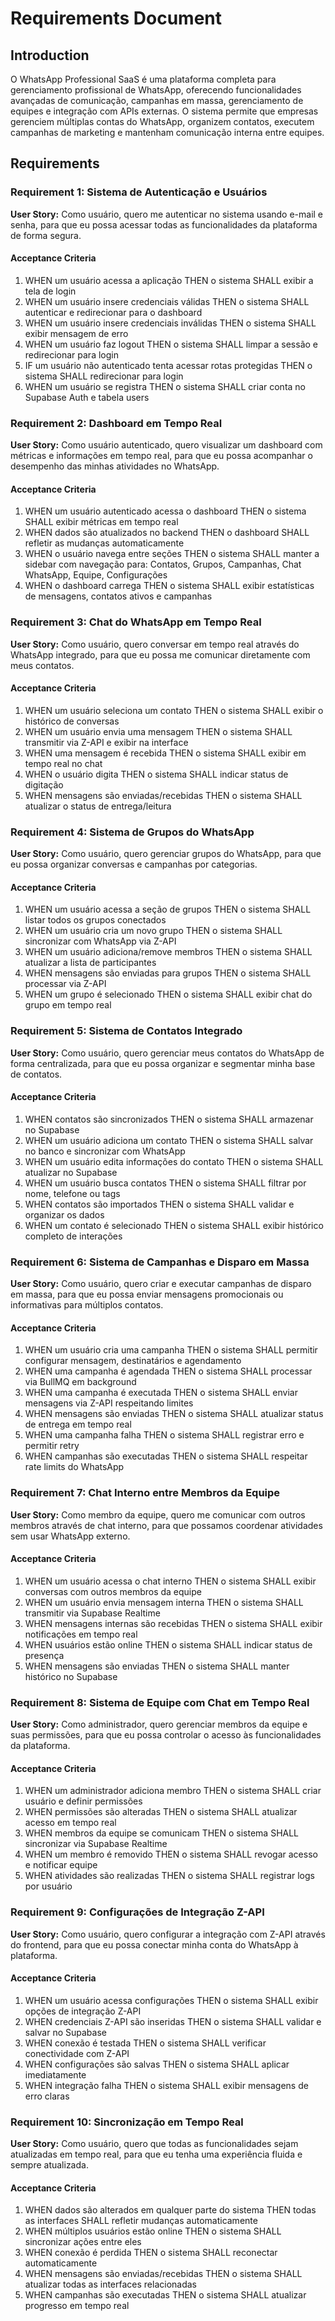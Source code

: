 # Requirements Document

## Introduction

O WhatsApp Professional SaaS é uma plataforma completa para gerenciamento profissional de WhatsApp, oferecendo funcionalidades avançadas de comunicação, campanhas em massa, gerenciamento de equipes e integração com APIs externas. O sistema permite que empresas gerenciem múltiplas contas do WhatsApp, organizem contatos, executem campanhas de marketing e mantenham comunicação interna entre equipes.

## Requirements

### Requirement 1: Sistema de Autenticação e Usuários

**User Story:** Como usuário, quero me autenticar no sistema usando e-mail e senha, para que eu possa acessar todas as funcionalidades da plataforma de forma segura.

#### Acceptance Criteria

1. WHEN um usuário acessa a aplicação THEN o sistema SHALL exibir a tela de login
2. WHEN um usuário insere credenciais válidas THEN o sistema SHALL autenticar e redirecionar para o dashboard
3. WHEN um usuário insere credenciais inválidas THEN o sistema SHALL exibir mensagem de erro
4. WHEN um usuário faz logout THEN o sistema SHALL limpar a sessão e redirecionar para login
5. IF um usuário não autenticado tenta acessar rotas protegidas THEN o sistema SHALL redirecionar para login
6. WHEN um usuário se registra THEN o sistema SHALL criar conta no Supabase Auth e tabela users

### Requirement 2: Dashboard em Tempo Real

**User Story:** Como usuário autenticado, quero visualizar um dashboard com métricas e informações em tempo real, para que eu possa acompanhar o desempenho das minhas atividades no WhatsApp.

#### Acceptance Criteria

1. WHEN um usuário autenticado acessa o dashboard THEN o sistema SHALL exibir métricas em tempo real
2. WHEN dados são atualizados no backend THEN o dashboard SHALL refletir as mudanças automaticamente
3. WHEN o usuário navega entre seções THEN o sistema SHALL manter a sidebar com navegação para: Contatos, Grupos, Campanhas, Chat WhatsApp, Equipe, Configurações
4. WHEN o dashboard carrega THEN o sistema SHALL exibir estatísticas de mensagens, contatos ativos e campanhas

### Requirement 3: Chat do WhatsApp em Tempo Real

**User Story:** Como usuário, quero conversar em tempo real através do WhatsApp integrado, para que eu possa me comunicar diretamente com meus contatos.

#### Acceptance Criteria

1. WHEN um usuário seleciona um contato THEN o sistema SHALL exibir o histórico de conversas
2. WHEN um usuário envia uma mensagem THEN o sistema SHALL transmitir via Z-API e exibir na interface
3. WHEN uma mensagem é recebida THEN o sistema SHALL exibir em tempo real no chat
4. WHEN o usuário digita THEN o sistema SHALL indicar status de digitação
5. WHEN mensagens são enviadas/recebidas THEN o sistema SHALL atualizar o status de entrega/leitura

### Requirement 4: Sistema de Grupos do WhatsApp

**User Story:** Como usuário, quero gerenciar grupos do WhatsApp, para que eu possa organizar conversas e campanhas por categorias.

#### Acceptance Criteria

1. WHEN um usuário acessa a seção de grupos THEN o sistema SHALL listar todos os grupos conectados
2. WHEN um usuário cria um novo grupo THEN o sistema SHALL sincronizar com WhatsApp via Z-API
3. WHEN um usuário adiciona/remove membros THEN o sistema SHALL atualizar a lista de participantes
4. WHEN mensagens são enviadas para grupos THEN o sistema SHALL processar via Z-API
5. WHEN um grupo é selecionado THEN o sistema SHALL exibir chat do grupo em tempo real

### Requirement 5: Sistema de Contatos Integrado

**User Story:** Como usuário, quero gerenciar meus contatos do WhatsApp de forma centralizada, para que eu possa organizar e segmentar minha base de contatos.

#### Acceptance Criteria

1. WHEN contatos são sincronizados THEN o sistema SHALL armazenar no Supabase
2. WHEN um usuário adiciona um contato THEN o sistema SHALL salvar no banco e sincronizar com WhatsApp
3. WHEN um usuário edita informações do contato THEN o sistema SHALL atualizar no Supabase
4. WHEN um usuário busca contatos THEN o sistema SHALL filtrar por nome, telefone ou tags
5. WHEN contatos são importados THEN o sistema SHALL validar e organizar os dados
6. WHEN um contato é selecionado THEN o sistema SHALL exibir histórico completo de interações

### Requirement 6: Sistema de Campanhas e Disparo em Massa

**User Story:** Como usuário, quero criar e executar campanhas de disparo em massa, para que eu possa enviar mensagens promocionais ou informativas para múltiplos contatos.

#### Acceptance Criteria

1. WHEN um usuário cria uma campanha THEN o sistema SHALL permitir configurar mensagem, destinatários e agendamento
2. WHEN uma campanha é agendada THEN o sistema SHALL processar via BullMQ em background
3. WHEN uma campanha é executada THEN o sistema SHALL enviar mensagens via Z-API respeitando limites
4. WHEN mensagens são enviadas THEN o sistema SHALL atualizar status de entrega em tempo real
5. WHEN uma campanha falha THEN o sistema SHALL registrar erro e permitir retry
6. WHEN campanhas são executadas THEN o sistema SHALL respeitar rate limits do WhatsApp

### Requirement 7: Chat Interno entre Membros da Equipe

**User Story:** Como membro da equipe, quero me comunicar com outros membros através de chat interno, para que possamos coordenar atividades sem usar WhatsApp externo.

#### Acceptance Criteria

1. WHEN um usuário acessa o chat interno THEN o sistema SHALL exibir conversas com outros membros da equipe
2. WHEN um usuário envia mensagem interna THEN o sistema SHALL transmitir via Supabase Realtime
3. WHEN mensagens internas são recebidas THEN o sistema SHALL exibir notificações em tempo real
4. WHEN usuários estão online THEN o sistema SHALL indicar status de presença
5. WHEN mensagens são enviadas THEN o sistema SHALL manter histórico no Supabase

### Requirement 8: Sistema de Equipe com Chat em Tempo Real

**User Story:** Como administrador, quero gerenciar membros da equipe e suas permissões, para que eu possa controlar o acesso às funcionalidades da plataforma.

#### Acceptance Criteria

1. WHEN um administrador adiciona membro THEN o sistema SHALL criar usuário e definir permissões
2. WHEN permissões são alteradas THEN o sistema SHALL atualizar acesso em tempo real
3. WHEN membros da equipe se comunicam THEN o sistema SHALL sincronizar via Supabase Realtime
4. WHEN um membro é removido THEN o sistema SHALL revogar acesso e notificar equipe
5. WHEN atividades são realizadas THEN o sistema SHALL registrar logs por usuário

### Requirement 9: Configurações de Integração Z-API

**User Story:** Como usuário, quero configurar a integração com Z-API através do frontend, para que eu possa conectar minha conta do WhatsApp à plataforma.

#### Acceptance Criteria

1. WHEN um usuário acessa configurações THEN o sistema SHALL exibir opções de integração Z-API
2. WHEN credenciais Z-API são inseridas THEN o sistema SHALL validar e salvar no Supabase
3. WHEN conexão é testada THEN o sistema SHALL verificar conectividade com Z-API
4. WHEN configurações são salvas THEN o sistema SHALL aplicar imediatamente
5. WHEN integração falha THEN o sistema SHALL exibir mensagens de erro claras

### Requirement 10: Sincronização em Tempo Real

**User Story:** Como usuário, quero que todas as funcionalidades sejam atualizadas em tempo real, para que eu tenha uma experiência fluida e sempre atualizada.

#### Acceptance Criteria

1. WHEN dados são alterados em qualquer parte do sistema THEN todas as interfaces SHALL refletir mudanças automaticamente
2. WHEN múltiplos usuários estão online THEN o sistema SHALL sincronizar ações entre eles
3. WHEN conexão é perdida THEN o sistema SHALL reconectar automaticamente
4. WHEN mensagens são enviadas/recebidas THEN o sistema SHALL atualizar todas as interfaces relacionadas
5. WHEN campanhas são executadas THEN o sistema SHALL atualizar progresso em tempo real
